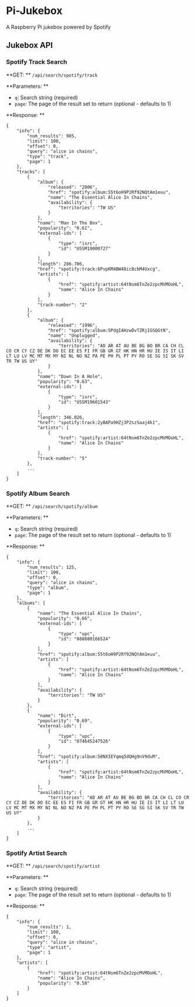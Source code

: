 Pi-Jukebox
==========

A Raspberry Pi jukebox powered by Spotify

## Jukebox API

### Spotify Track Search

**GET: ** `/api/search/spotify/track`

**Parameters: **

* `q`: Search string (required)
* `page`: The page of the result set to return (optional - defaults to 1)

**Response: **

```
{
    "info": {
        "num_results": 985,
        "limit": 100,
        "offset": 0,
        "query": "alice in chains",
        "type": "track",
        "page": 1
    },
    "tracks": [
        {
            "album": {
                "released": "2006",
                "href": "spotify:album:55t6oH9P2Rf92NQtAm1euu",
                "name": "The Essential Alice In Chains",
                "availability": {
                    "territories": "TW US"
                }
            },
            "name": "Man In The Box",
            "popularity": "0.61",
            "external-ids": [
                {
                    "type": "isrc",
                    "id": "USSM19000727"
                }
            ],
            "length": 286.706,
            "href": "spotify:track:6PvpKM4BW48ic8cbM4Vxcg",
            "artists": [
                {
                    "href": "spotify:artist:64tNsm6TnZe2zpcMVMOoHL",
                    "name": "Alice In Chains"
                }
            ],
            "track-number": "2"
        },
        {
            "album": {
                "released": "1996",
                "href": "spotify:album:5PdgIAHzwDvTZRjIGSQGtN",
                "name": "Unplugged",
                "availability": {
                    "territories": "AD AR AT AU BE BG BO BR CA CH CL CO CR CY CZ DE DK DO EC EE ES FI FR GB GR GT HK HN HR HU IE IS IT LI LT LU LV MC MT MX MY NI NL NO NZ PA PE PH PL PT PY RO SE SG SI SK SV TR TW US UY"
                }
            },
            "name": "Down In A Hole",
            "popularity": "0.63",
            "external-ids": [
                {
                    "type": "isrc",
                    "id": "USSM19601543"
                }
            ],
            "length": 346.026,
            "href": "spotify:track:2yBAPa9HZj3P2szSaaj4k1",
            "artists": [
                {
                    "href": "spotify:artist:64tNsm6TnZe2zpcMVMOoHL",
                    "name": "Alice In Chains"
                }
            ],
            "track-number": "5"
        },
        ...
    ]
}
```

### Spotify Album Search

**GET: **  `/api/search/spotify/album`

**Parameters: **

* `q`: Search string (required)
* `page`: The page of the result set to return (optional - defaults to 1) 

**Response: **

```
{
    "info": {
        "num_results": 125,
        "limit": 100,
        "offset": 0,
        "query": "alice in chains",
        "type": "album",
        "page": 1
    },
    "albums": [
        {
            "name": "The Essential Alice In Chains",
            "popularity": "0.66",
            "external-ids": [
                {
                    "type": "upc",
                    "id": "888880166524"
                }
            ],
            "href": "spotify:album:55t6oH9P2Rf92NQtAm1euu",
            "artists": [
                {
                    "href": "spotify:artist:64tNsm6TnZe2zpcMVMOoHL",
                    "name": "Alice In Chains"
                }
            ],
            "availability": {
                "territories": "TW US"
            }
        },
        {
            "name": "Dirt",
            "popularity": "0.69",
            "external-ids": [
                {
                    "type": "upc",
                    "id": "074645247526"
                }
            ],
            "href": "spotify:album:58NXIEYqmq5dQHg9nV9duM",
            "artists": [
                {
                    "href": "spotify:artist:64tNsm6TnZe2zpcMVMOoHL",
                    "name": "Alice In Chains"
                }
            ],
            "availability": {
                "territories": "AD AR AT AU BE BG BO BR CA CH CL CO CR CY CZ DE DK DO EC EE ES FI FR GB GR GT HK HN HR HU IE IS IT LI LT LU LV MC MT MX MY NI NL NO NZ PA PE PH PL PT PY RO SE SG SI SK SV TR TW US UY"
            }
        },
        ...
    ]
}
```

### Spotify Artist Search

**GET: **  `/api/search/spotify/artist`

**Parameters: **

* `q`: Search string (required)
* `page`: The page of the result set to return (optional - defaults to 1) 

**Response: **

```
{
    "info": {
        "num_results": 1,
        "limit": 100,
        "offset": 0,
        "query": "alice in chains",
        "type": "artist",
        "page": 1
    },
    "artists": [
        {
            "href": "spotify:artist:64tNsm6TnZe2zpcMVMOoHL",
            "name": "Alice In Chains",
            "popularity": "0.58"
        }
    ]
}
```

